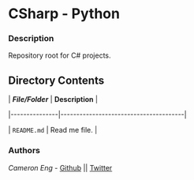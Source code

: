 # CSharp - Python

### Description

Repository root for C# projects.



## Directory Contents



|   ***File/Folder***    |  **Description**                       |

|---------------|---------------------------------------|

| `README.md` |  Read me file. |


### Authors

*Cameron Eng* - [Github](https://github.com/c_eng/) || [Twitter](https://twitter.com/c33Eng)



